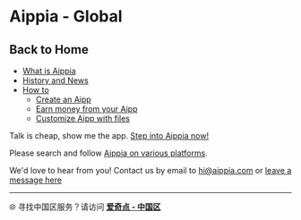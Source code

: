 # Aippia - Global

## Back to Home

- [What is Aippia](./whitepaper.md)
- [History and News](./news.md)
- [How to](./howto/)
  - [Create an Aipp](./howto/create-aipp.md)
  - [Earn money from your Aipp](./howto/earn-money.md)
  - [Customize Aipp with files](./howto/filebase.md)

Talk is cheap, show me the app. [Step into Aippia now!](https://u.aippia.com)

Please search and follow [Aippia on various platforms](https://links.aippia.com).

We'd love to hear from you! Contact us by email to [hi@aippia.com](mailto:hi@aippia.com) or [leave a message here](https://csr.aippia.com)

---

🌐 寻找中国区服务？请访问 [**爱奇点 - 中国区**](https://lib.cn.aippia.com)
